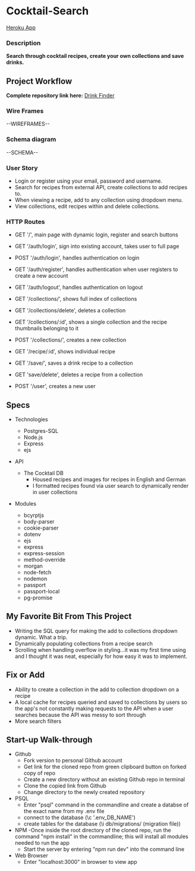 # Cocktail-Search

<a href="https://blooming-journey-07077.herokuapp.com/">Heroku App</a>

### Description

**Search through cocktail recipes, create your own collections and save drinks.**

## Project Workflow

**Complete repository link here:**
<a href="https://github.com/charlotteresnick/Cocktail-Search">Drink Finder</a>

### Wire Frames
<a>--WIREFRAMES--</a>

### Schema diagram
<a >--SCHEMA--</a>

### User Story

- Login or register using your email, password and username. 
- Search for recipes from external API, create collections to add recipes to.
- When viewing a recipe, add to any collection using dropdown menu.
- View collections, edit recipes within and delete collections.

### HTTP Routes

- GET '/', main page with dynamic login, register and search buttons

- GET '/auth/login', sign into existing account, takes user to full page 
- POST '/auth/login', handles authentication on login
- GET '/auth/register', handles authentication when user registers to create a new account
- GET '/auth/logout', handles authentication on logout

- GET '/collections/', shows full index of collections
- GET '/collections/delete', deletes a collection
- GET '/collections/:id', shows a single collection and the recipe thumbnails belonging to it
- POST '/collections/', creates a new collection

- GET '/recipe/:id', shows individual recipe

- GET '/save/', saves a drink recipe to a collection
- GET 'save/delete', deletes a recipe from a collection

- POST '/user', creates a new user 
    

## Specs

- Technologies
    - Postgres-SQL
    - Node.js
    - Express
    - ejs

- API
    - The Cocktail DB
        - Housed recipes and images for recipes in English and German
        - I formatted recipes found via user search to dynamically render in user collections 

- Modules
    - bcyrptjs
    - body-parser
    - cookie-parser
    - dotenv
    - ejs
    - express
    - express-session
    - method-override
    - morgan
    - node-fetch
    - nodemon
    - passport
    - passport-local
    - pg-promise

## My Favorite Bit From This Project

- Writing the SQL query for making the add to collections dropdown dynamic. What a trip.
- Dynamically populating collections from a recipe search
- Scrolling when handling overflow in styling...it was my first time using and I thought it was neat, especially for how easy it was to implement.

## Fix or Add

- Ability to create a collection in the add to collection dropdown on a recipe
- A local cache for recipes queried and saved to collections by users so the app's not constantly making requests to the API when a user searches because the API was messy to sort through
- More search filters

## Start-up Walk-through

- Github
    - Fork version to personal Github account
    - Get link for the cloned repo from green clipboard button on forked copy of repo
    - Create a new directory without an existing Github repo in terminal
    - Clone the copied link from Github
    - Change directory to the newly created repository
- PSQL
    - Enter "psql" command in the commandline and create a databse of the exact name from my .env file 
    - connect to the database (\c '.env_DB_NAME')
    - create tables for the database (\i db/migrations/ (migration file))
- NPM
    -Once inside the root directory of the cloned repo, run the command "npm install" in the commandline; this will install all modules needed to run the app
    - Start the server by entering "npm run dev" into the command line
- Web Browser
    - Enter "localhost:3000" in browser to view app
